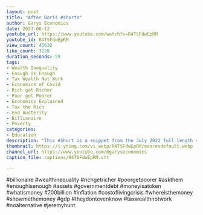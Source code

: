 ```yaml
---
layout: post
title: "After Boris #shorts"
author: Garys Economics
date: 2023-06-12
youtube_url: https://www.youtube.com/watch?v=R4TSFdwEpRM
youtube_id: R4TSFdwEpRM
view_count: 45632
like_count: 3228
duration_seconds: 59
tags:
- Wealth Inequality
- Enough is Enough
- Tax Wealth Not Work
- Economics of Covid
- Rich get Richer
- Poor get Poorer
- Economics Explained
- Tax the Rich
- End Austerity
- Billionaire
- Poverty
categories:
- Education
description: "This #Short is a snippet from the July 2022 full length video \"What happens now that Boris is gone? - The Tory Leadership Contest\" https://youtu.be/PdoN6JUGCZ4"
thumbnail: https://i.ytimg.com/vi_webp/R4TSFdwEpRM/maxresdefault.webp
channel_url: https://www.youtube.com/@garyseconomics
caption_file: captions/R4TSFdwEpRM.vtt

---
```


#billionaire #wealthinequality #richgetricher #poorgetpoorer #askthem   #enoughisenough #assets #governmentdebt #moneyisatoken #whatismoney #700billion #inflation #costoflivingcrisis #whereisthemoney #showmethemoney #gdp #theydontevenknow #taxwealthnotwork #noalternative #jeremyhunt
